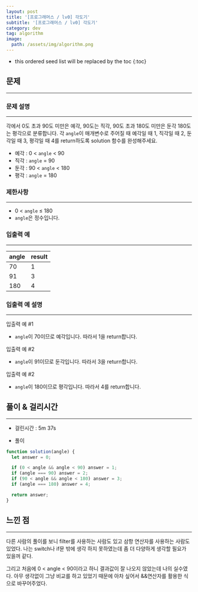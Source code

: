 ```yaml
---
layout: post
title: '[프로그래머스 / lv0] 각도기'
subtitle: '[프로그래머스 / lv0] 각도기'
category: dev
tag: algorithm
image:
  path: /assets/img/algorithm.png
---
```


<!-- prettier-ignore -->
* this ordered seed list will be replaced by the toc
{:toc}

## 문제

---

### **문제 설명**

---

각에서 0도 초과 90도 미만은 예각, 90도는 직각, 90도 초과 180도 미만은 둔각 180도는 평각으로 분류합니다. 각 `angle`이 매개변수로 주어질 때 예각일 때 1, 직각일 때 2, 둔각일 때 3, 평각일 때 4를 return하도록 solution 함수를 완성해주세요.

- 예각 : 0 < `angle` < 90
- 직각 : `angle` = 90
- 둔각 : 90 < `angle` < 180
- 평각 : `angle` = 180

### 제한사항

---

- 0 < `angle` ≤ 180
- `angle`은 정수입니다.

### 입출력 예

---

| angle | result |
| ----- | ------ |
| 70    | 1      |
| 91    | 3      |
| 180   | 4      |

### 입출력 예 설명

---

입출력 예 #1

- `angle`이 70이므로 예각입니다. 따라서 1을 return합니다.

입출력 예 #2

- `angle`이 91이므로 둔각입니다. 따라서 3을 return합니다.

입출력 예 #2

- `angle`이 180이므로 평각입니다. 따라서 4를 return합니다.

## 풀이 & 걸리시간

---

- 걸린시간 : 5m 37s

- 풀이

```jsx
function solution(angle) {
  let answer = 0;

  if (0 < angle && angle < 90) answer = 1;
  if (angle === 90) answer = 2;
  if (90 < angle && angle < 180) answer = 3;
  if (angle === 180) answer = 4;

  return answer;
}
```

## 느낀 점

---

다른 사람의 풀이를 보니 filter를 사용하는 사람도 있고 삼항 연산자를 사용하는 사람도 있었다. 나는 switch나 if문 밖에 생각 하지 못하였는데 좀 더 다양하게 생각할 필요가 있을꺼 같다.

그리고 처음에 0 < angle < 90이라고 하니 결과값이 잘 나오지 않았는데 나의 실수였다. 아무 생각없이 그냥 비교를 하고 있었기 때문에 아차 싶어서 &&연산자를 활용한 식으로 바꾸어주었다.
